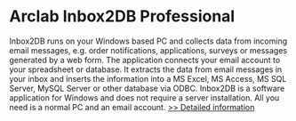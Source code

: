 # Arclab Inbox2DB Professional
Inbox2DB runs on your Windows based PC and collects data from incoming email messages, e.g. order notifications, applications, surveys or messages generated by a web form. The application connects your email account to your spreadsheet or database. It extracts the data from email messages in your inbox and inserts the information into a MS Excel, MS Access, MS SQL Server, MySQL Server or other database via ODBC. Inbox2DB is a software application for Windows and does not require a server installation. All you need is a normal PC and an email account.
[>> Detailed information](https://secure.shareit.com/shareit/product.html?productid=300798729&affiliateid=200057808)